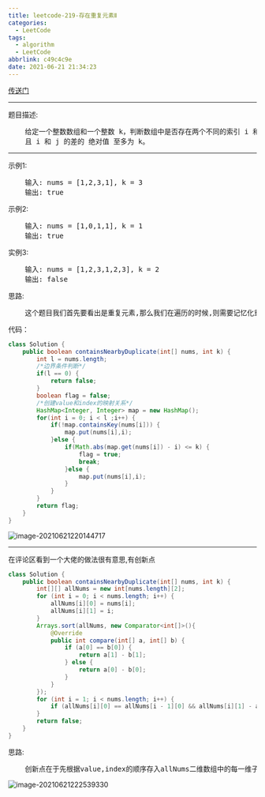```yaml
---
title: leetcode-219-存在重复元素Ⅱ
categories:
  - LeetCode
tags:
  - algorithm
  - LeetCode
abbrlink: c49c4c9e
date: 2021-06-21 21:34:23
---
```


<a href="https://leetcode-cn.com/problems/contains-duplicate-ii/">传送门</a>

<hr/>

题目描述:

<pre>
    给定一个整数数组和一个整数 k，判断数组中是否存在两个不同的索引 i 和 j，使得 nums [i] = nums [j]，并
    且 i 和 j 的差的 绝对值 至多为 k。
</pre>

<hr/>

示例1:

<pre>
    输入: nums = [1,2,3,1], k = 3
    输出: true
</pre>

示例2:

<pre>
    输入: nums = [1,0,1,1], k = 1
    输出: true
</pre>

实例3:

<pre>
    输入: nums = [1,2,3,1,2,3], k = 2
    输出: false
</pre>

思路:

<pre>
    这个题目我们首先要看出是重复元素,那么我们在遍历的时候,则需要记忆化重复元素以及它出现的下标,那么我们可以使用hashmap来进行记忆化,并且当发现重复元素时,则进行比较二者的索引值是否至多为k,则说明是小于等于k,比较若不小于.则可以更新map,因为题目说的是至多,而我们正向遍历,到了后面肯定是比第一次出现的位置更远的,而比第二次出现的位置更近,所以我们更新map,继续遍历,直至最后找到差的绝对值至多为k的两个元素则退出循环。
</pre>

代码：

```java
class Solution {
    public boolean containsNearbyDuplicate(int[] nums, int k) {
        int l = nums.length;
        /*边界条件判断*/
        if(l == 0) {
            return false;
        }
        boolean flag = false;
        /*创建value和index的映射关系*/
        HashMap<Integer, Integer> map = new HashMap();
        for(int i = 0; i < l ;i++) {
            if(!map.containsKey(nums[i])) {
                map.put(nums[i],i);
            }else {
                if(Math.abs(map.get(nums[i]) - i) <= k) {
                    flag = true;
                    break;
                }else {
                    map.put(nums[i],i);
                }
            }
        }
        return flag;
    }
}
```

![image-20210621220144717](https://gitee.com/cao_ziqiang/img/raw/master/20210621220144.png)

<hr/>

在评论区看到一个大佬的做法很有意思,有创新点

```java
class Solution {
	public boolean containsNearbyDuplicate(int[] nums, int k) {
        int[][] allNums = new int[nums.length][2];
        for (int i = 0; i < nums.length; i++) {
            allNums[i][0] = nums[i];
            allNums[i][1] = i;
        }
        Arrays.sort(allNums, new Comparator<int[]>(){
            @Override
            public int compare(int[] a, int[] b) {
                if (a[0] == b[0]) {
                    return a[1] - b[1];
                } else {
                    return a[0] - b[0];
                }
            }
        });
        for (int i = 1; i < nums.length; i++) {
            if (allNums[i][0] == allNums[i - 1][0] && allNums[i][1] - allNums[i - 1][1] <= k) return true;
        }
        return false;
    }
}
```

思路:

<pre>
    创新点在于先根据value,index的顺序存入allNums二维数组中的每一维子数组的0,1位置,然后按照allNums的每一维度子数组0和1排好序,然后如果是value相同的,那么肯定是在相邻位置,只需要判断1位置的值是否小于等于k即可
</pre>

![image-20210621222539330](https://gitee.com/cao_ziqiang/img/raw/master/20210621222539.png)